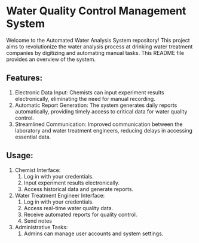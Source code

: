 # Water Quality Control Management System
Welcome to the Automated Water Analysis System repository! This project aims to revolutionize the water analysis process at drinking water treatment companies by digitizing and automating manual tasks. This README file provides an overview of the system.

## Features:
1. Electronic Data Input: Chemists can input experiment results electronically, eliminating the need for manual recording.
2. Automatic Report Generation: The system generates daily reports automatically, providing timely access to critical data for water quality control.
3. Streamlined Communication: Improved communication between the laboratory and water treatment engineers, reducing delays in accessing essential data.


## Usage:
1. Chemist Interface:
   1. Log in with your credentials.
   2. Input experiment results electronically.
   3. Access historical data and generate reports.
2. Water Treatment Engineer Interface:
   1. Log in with your credentials.
   2. Access real-time water quality data.
   3. Receive automated reports for quality control.
   4. Send notes 
3. Administrative Tasks:
   1. Admins can manage user accounts and system settings.
